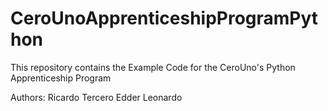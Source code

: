 # CeroUnoApprenticeshipProgramPython
This repository contains the Example Code for the CeroUno's Python Apprenticeship Program 


Authors:
  Ricardo Tercero
  Edder Leonardo
